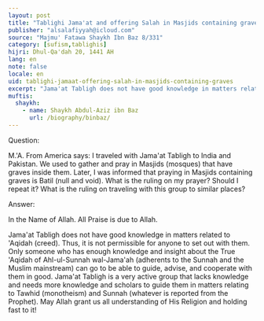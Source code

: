 ```yaml
---
layout: post
title: "Tablighi Jama'at and offering Salah in Masjids containing graves"
publisher: "alsalafiyyah@icloud.com"
source: "Majmu' Fatawa Shaykh Ibn Baz 8/331"
category: [sufism,tablighis]
hijri: Dhul-Qa'dah 20, 1441 AH
lang: en
note: false
locale: en
uid: tablighi-jamaat-offering-salah-in-masjids-containing-graves
excerpt: "Jama'at Tabligh does not have good knowledge in matters related to 'Aqidah (creed). Thus, it is not permissible for anyone to set out with them."
muftis:
  shaykh: 
    - name: Shaykh Abdul-Aziz ibn Baz
      url: /biography/binbaz/
---
```


Question: 

M.'A. From America says: I traveled with Jama'at Tabligh to India and Pakistan. We used to gather and pray in Masjids (mosques) that have graves inside them. Later, I was informed that praying in Masjids containing graves is Batil (null and void). What is the ruling on my prayer? Should I repeat it? What is the ruling on traveling with this group to similar places?

Answer: 

In the Name of Allah. All Praise is due to Allah. 

Jama'at Tabligh does not have good knowledge in matters related to 'Aqidah (creed). Thus, it is not permissible for anyone to set out with them. Only someone who has enough knowledge and insight about the True 'Aqidah of Ahl-ul-Sunnah wal-Jama'ah (adherents to the Sunnah and the Muslim mainstream) can go to be able to guide, advise, and cooperate with them in good. Jama'at Tabligh is a very active group that lacks knowledge and needs more knowledge and scholars to guide them in matters relating to Tawhid (monotheism) and Sunnah (whatever is reported from the Prophet). May Allah grant us all understanding of His Religion and holding fast to it!


